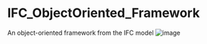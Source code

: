 # IFC_ObjectOriented_Framework
An object-oriented framework from the IFC model
![image](https://github.com/HamidKiavarz/IFC_ObjectOriented_Framework/assets/52434636/768cd69e-5242-47c3-92da-ba783e015fa2)
